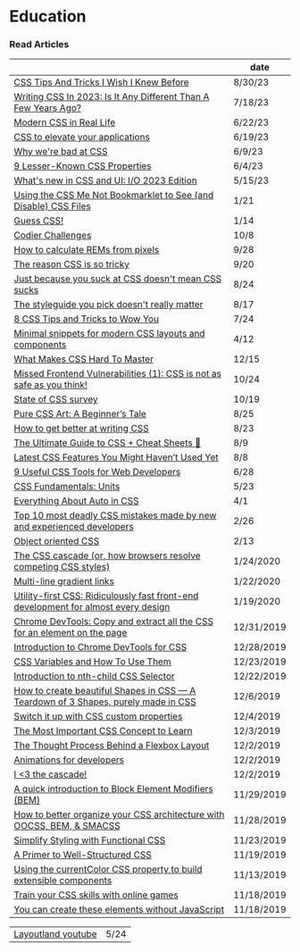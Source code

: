 # Education

### Read Articles

|                                                                                                                                                                                                                  | date       |
| ---------------------------------------------------------------------------------------------------------------------------------------------------------------------------------------------------------------- | ---------- |
| [CSS Tips And Tricks I Wish I Knew Before](https://www.youtube.com/watch?v=2KWdT4PkXgY)                                                                                                                          | 8/30/23    |
| [Writing CSS In 2023: Is It Any Different Than A Few Years Ago?](https://www.smashingmagazine.com/2023/07/writing-css-2023/)                                                                                     | 7/18/23    |
| [Modern CSS in Real Life](https://chriscoyier.net/2023/06/06/modern-css-in-real-life/)                                                                                                                           | 6/22/23    |
| [CSS to elevate your applications](https://medium.com/@regansvoboda/css-to-make-your-applications-stand-out-or-css-to-elevate-your-application-3c4e0d92f2a2)                                                     | 6/19/23    |
| [Why we're bad at CSS](https://www.mikeaparicio.com/posts/2023-05-22-why-were-bad-at-css/)                                                                                                                       | 6/9/23     |
| [9 Lesser-Known CSS Properties](https://levelup.gitconnected.com/9-lesser-known-css-properties-83b7eef54bf2)                                                                                                     | 6/4/23     |
| [What's new in CSS and UI: I/O 2023 Edition](https://developer.chrome.com/en/blog/whats-new-css-ui-2023/)                                                                                                        | 5/15/23    |
| [Using the CSS Me Not Bookmarklet to See (and Disable) CSS Files](https://css-tricks.com/css-me-not-bookmarklet/)                                                                                                | 1/21       |
| [Guess CSS!](https://www.guess-css.app)                                                                                                                                                                          | 1/14       |
| [Codier Challenges](https://codier.io)                                                                                                                                                                           | 10/8       |
| [How to calculate REMs from pixels](https://typeofnan.dev/how-to-calculate-rems-from-pixels/)                                                                                                                    | 9/28       |
| [The reason CSS is so tricky](https://www.joshwcomeau.com/newsletter-issues/cfj-launch-01-the-reason-css-is-so-tricky/)                                                                                          | 9/20       |
| [Just because you suck at CSS doesn't mean CSS sucks](https://gomakethings.com/just-because-you-suck-at-css-doesnt-mean-css-sucks/)                                                                              | 8/24       |
| [The styleguide you pick doesn't really matter](https://gomakethings.com/the-styleguide-you-pick-doesnt-really-matter/)                                                                                          | 8/17       |
| [8 CSS Tips and Tricks to Wow You](https://radiant-brushlands-42789.herokuapp.com/betterprogramming.pub/8-css-tips-and-tricks-to-wow-you-3629175dd6e2)                                                           | 7/24       |
| [Minimal snippets for modern CSS layouts and components](https://smolcss.dev)                                                                                                                                    | 4/12       |
| [What Makes CSS Hard To Master](https://timseverien.com/posts/2020-12-06-what-makes-css-hard-to-master/)                                                                                                         | 12/15      |
| [Missed Frontend Vulnerabilities (1): CSS is not as safe as you think!](https://dev.to/mizadmehr/missed-frontend-vulnerabilities-1-css-is-not-as-safe-as-you-think-3l64)                                         | 10/24      |
| [State of CSS survey](https://survey.stateofjs.com/survey/state-of-css/2020/hhRnsxK2CHNLgwdhW/thanks)                                                                                                            | 10/19      |
| [Pure CSS Art: A Beginner’s Tale](https://blog.prototypr.io/pure-css-art-a-beginners-tale-2740ebf44199)                                                                                                          | 8/25       |
| [How to get better at writing CSS](https://medium.com/@thomlom/how-to-get-better-at-writing-css-a1732c32a72f)                                                                                                    | 8/23       |
| [The Ultimate Guide to CSS + Cheat Sheets 📑](https://medium.com/level-up-web/the-ultimate-guide-to-css-103b0f883de3)                                                                                            | 8/9        |
| [Latest CSS Features You Might Haven’t Used Yet](https://medium.com/swlh/latest-css-features-you-might-havent-used-yet-3af8227a67f3)                                                                             | 8/8        |
| [9 Useful CSS Tools for Web Developers](https://levelup.gitconnected.com/9-useful-css-tools-for-web-developers-4ae3e8747b8a)                                                                                     | 6/28       |
| [CSS Fundamentals: Units](https://itnext.io/css-fundametals-units-5f300594e68b)                                                                                                                                  | 5/23       |
| [Everything About Auto in CSS](https://ishadeed.com/article/auto-css/)                                                                                                                                           | 4/1        |
| [Top 10 most deadly CSS mistakes made by new and experienced developers](http://pop.frontendweekly.co/2Ld8My)                                                                                                    | 2/26       |
| [Object oriented CSS](https://www.slideshare.net/stubbornella/object-oriented-css)                                                                                                                               | 2/13       |
| [The CSS cascade (or, how browsers resolve competing CSS styles)](https://gomakethings.com/the-css-cascade-or-how-browsers-resolve-competing-css-styles/?mc\_cid=24d422864f\&mc\_eid=e9174ba77f)                 | 1/24/2020  |
| [Multi-line gradient links](https://zellwk.com/blog/multi-line-gradient-links/?ck\_subscriber\_id=420572458)                                                                                                     | 1/22/2020  |
| [Utility-first CSS: Ridiculously fast front-end development for almost every design](https://blog.usejournal.com/utility-first-css-ridiculously-fast-front-end-development-for-almost-every-design-503130d8fefc) | 1/19/2020  |
| [Chrome DevTools: Copy and extract all the CSS for an element on the page](https://umaar.com/dev-tips/201-extract-element-styles/)                                                                               | 12/31/2019 |
| [Introduction to Chrome DevTools for CSS](https://medium.com/better-programming/introduction-to-chrome-devtools-for-css-8d0f90ac860b)                                                                            | 12/28/2019 |
| [CSS Variables and How To Use Them](https://medium.com/@shahedn/css-variables-and-how-to-use-them-bd9724cb6566)                                                                                                  | 12/23/2019 |
| [Introduction to nth-child CSS Selector](https://medium.com/better-programming/introduction-to-nth-child-css-selector-9a94c9f00268)                                                                              | 12/22/2019 |
| [How to create beautiful Shapes in CSS — A Teardown of 3 Shapes, purely made in CSS](https://itnext.io/how-to-create-beautiful-shapes-in-css-a-teardown-of-3-shapes-purely-made-in-css-c3ac7cb99c4)              | 12/6/2019  |
| [Switch it up with CSS custom properties](https://css.christmas/2019/2)                                                                                                                                          | 12/4/2019  |
| [The Most Important CSS Concept to Learn](https://medium.com/free-code-camp/the-most-important-css-concept-to-learn-8e929c944a19)                                                                                | 12/3/2019  |
| [The Thought Process Behind a Flexbox Layout](https://css-tricks.com/the-thought-process-behind-a-flexbox-layout/)                                                                                               | 12/2/2019  |
| [Animations for developers](https://dev.to/iamschulz/animation-for-developers-c4b)                                                                                                                               | 12/2/2019  |
| [I <3 the cascade!](https://gomakethings.com/i-3-the-cascade)                                                                                                                                                    | 12/2/2019  |
| [A quick introduction to Block Element Modifiers (BEM)](https://medium.com/free-code-camp/a-quick-introduction-to-block-element-modifiers-bem-9df46d29b64c)                                                      | 11/29/2019 |
| [How to better organize your CSS architecture with OOCSS, BEM, & SMACSS](https://medium.com/free-code-camp/how-to-better-organize-your-css-architecture-with-oocss-bem-smacss-65e8a5c207c0)                      | 11/28/2019 |
| [Simplify Styling with Functional CSS](https://blog.prototypr.io/simplify-styling-with-functional-css-7b3e4edc2243)                                                                                              | 11/23/2019 |
| [A Primer to Well-Structured CSS](https://journal.highlandsolutions.com/a-primer-to-well-structured-css-96ce61b184f6)                                                                                            | 11/19/2019 |
| [Using the currentColor CSS property to build extensible components](https://gomakethings.com/using-the-currentcolor-css-property-to-build-extensible-components/)                                               | 11/13/2019 |
| [Train your CSS skills with online games](https://dev.to/paco\_ita/train-your-css-skills-with-online-games-4ah3)                                                                                                 | 11/18/2019 |
| [You can create these elements without JavaScript](https://dev.to/adrianbdesigns/you-can-create-these-elements-without-javascript-525a)                                                                          | 11/18/2019 |

|                                                                                |      |
| ------------------------------------------------------------------------------ | ---- |
| [Layoutland youtube](https://www.youtube.com/channel/UC7TizprGknbDalbHplROtag) | 5/24 |
